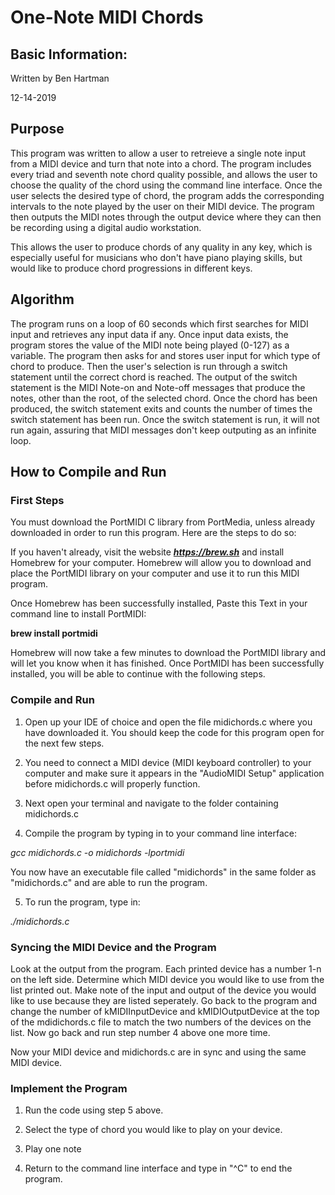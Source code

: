 # One-Note MIDI Chords

## Basic Information:

Written by Ben Hartman

12-14-2019

## Purpose

This program was written to allow a user to retreieve a single note input from a MIDI device and turn that note into a chord. The program includes every triad and seventh note chord quality possible, and allows the user to choose the quality of the chord using the command line interface. Once the user selects the desired type of chord, the program adds the corresponding intervals to the note played by the user on their MIDI device. The program then outputs the MIDI notes through the output device where they can then be recording using a digital audio workstation. 

This allows the user to produce chords of any quality in any key, which is especially useful for musicians who don't have piano playing skills, but would like to produce chord progressions in different keys.

## Algorithm

The program runs on a loop of 60 seconds which first searches for MIDI input and retrieves any input data if any. Once input data exists, the program stores the value of the MIDI note being played (0-127) as a variable. The program then asks for and stores user input for which type of chord to produce. Then the user's selection is run through a switch statement until the correct chord is reached. The output of the switch statement is the MIDI Note-on and Note-off messages that produce the notes, other than the root, of the selected chord. Once the chord has been produced, the switch statement exits and counts the number of times the switch statement has been run. Once the switch statement is run, it will not run again, assuring that MIDI messages don't keep outputing as an infinite loop. 

## How to Compile and Run

### First Steps
You must download the PortMIDI C library from PortMedia, unless already downloaded in order to run this program. Here are the steps to do so:

If you haven't already, visit the website ***https://brew.sh*** and install Homebrew for your computer. Homebrew will allow you to download and place the PortMIDI library on your computer and use it to run this MIDI program.

Once Homebrew has been successfully installed, Paste this Text in your command line to install PortMIDI:

**brew install portmidi**

Homebrew will now take a few minutes to download the PortMIDI library and will let you know when it has finished. Once PortMIDI has been successfully installed, you will be able to continue with the following steps.

### Compile and Run 

1. Open up your IDE of choice and open the file midichords.c where you have downloaded it. You should keep the code for this program open for the next few steps.

2. You need to connect a MIDI device (MIDI keyboard controller) to your computer and make sure it appears in the "AudioMIDI Setup" application before midichords.c will properly function.

3. Next open your terminal and navigate to the folder containing midichords.c 

4. Compile the program by typing in to your command line interface:

*gcc midichords.c -o midichords -lportmidi*

You now have an executable file called "midichords" in the same folder as "midichords.c" and are able to run the program.

  5. To run the program, type in:

*./midichords.c*

### Syncing the MIDI Device and the Program

Look at the output from the program. Each printed device has a number 1-n on the left side. Determine which MIDI device you would like to use from the list printed out. Make note of the input and output of the device you would like to use because they are listed seperately. Go back to the program and change the number of kMIDIInputDevice and kMIDIOutputDevice at the top of the mdidichords.c file to match the two numbers of the devices on the list. Now go back and run step number 4 above one more time.

Now your MIDI device and midichords.c are in sync and using the same MIDI device. 

### Implement the Program

1. Run the code using step 5 above.

2. Select the type of chord you would like to play on your device.

3. Play one note 

4. Return to the command line interface and type in "^C" to end the program.
